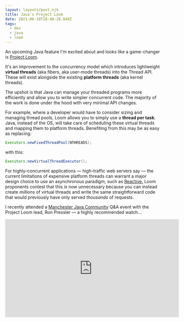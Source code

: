 ```yaml
---
layout: layouts/post.njk
title: Java's Project Loom
date: 2021-06-18T18:40:26.040Z
tags:
  - dev
  - java
  - loom
---
```

An upcoming Java feature I'm excited about and looks like a game-changer is [Project Loom](https://wiki.openjdk.java.net/display/loom/Main). 

It's an improvement to the concurrency model which introduces lightweight **virtual threads** (aka fibers, aka user-mode threads) into the Thread API. These will exist alongside the existing **platform threads** (aka kernel threads).

The upshot is that Java can manage your threaded programs more efficiently and allow you to write simpler concurrent code. The majority of the work is done under the hood with very minimal API changes.

For example, where a developer would have to consider sizing and managing thread pools, Loom allows you to simply use a **thread per task**. Java, instead of the OS, will take care of scheduling these virtual threads and mapping them to platform threads. Benefiting from this may be as easy as replacing:

```java
Executors.newFixedThreadPool(NTHREADS);
```

with this:

```java
Executors.newVirtualThreadExecutor();
```

For highly-concurrent applications ― high-traffic web servers say ― the current limitations of expensive platform threads can warrant a major design choice to use an asynchronous paradigm, such as [Reactive.](https://docs.spring.io/spring-framework/docs/current/reference/html/web-reactive.html) Loom proponents contest that this is now unnecessary because you can instead create *millions* of virtual threads and write the same straightforward code that would previously have only served *thousands* of requests.

I recently attended a [Manchester Java Community](https://twitter.com/mcrjava) Q&A event with the Project Loom lead, Ron Pressler ― a highly recommended watch...

<iframe width="560" height="315" src="https://www.youtube.com/embed/h7VoiMNo67o" title="YouTube video player" frameborder="0" allow="accelerometer; autoplay; clipboard-write; encrypted-media; gyroscope; picture-in-picture" allowfullscreen></iframe>